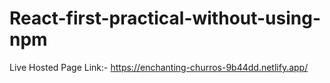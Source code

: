 # React-first-practical-without-using-npm

Live Hosted Page Link:- https://enchanting-churros-9b44dd.netlify.app/

